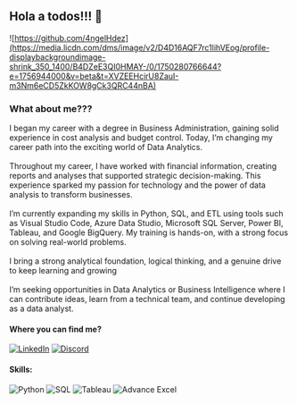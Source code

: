 ## Hola a todos!!! 👋

<!--
**4ngelHdez/4ngelHdez** is a ✨ _special_ ✨ repository because its `README.md` (this file) appears on your GitHub profile.

Here are some ideas to get you started:

- 🔭 I’m currently working on ...
- 🌱 I’m currently learning ...
- 👯 I’m looking to collaborate on ...
- 🤔 I’m looking for help with ...
- 💬 Ask me about ...
- 📫 How to reach me: ...
- 😄 Pronouns: ...
- ⚡ Fun fact: ...
-->

![https://github.com/4ngelHdez](https://media.licdn.com/dms/image/v2/D4D16AQF7rc1lihVEog/profile-displaybackgroundimage-shrink_350_1400/B4DZeE3QI0HMAY-/0/1750280766644?e=1756944000&v=beta&t=XVZEEHcirU8ZauI-m3Nm6eCD5ZkKOW8gCk3QRC44nBA)

### What about me???

I began my career with a degree in Business Administration, gaining solid experience in cost analysis and budget control. Today, I’m changing my career path into the exciting world of Data Analytics.<br>
<br>
Throughout my career, I have worked with financial information, creating reports and analyses that supported strategic decision-making. This experience sparked my passion for technology and the power of data analysis to transform businesses.<br>
<br>
I’m currently expanding my skills in Python, SQL, and ETL using tools such as Visual Studio Code, Azure Data Studio, Microsoft SQL Server, Power BI, Tableau, and Google BigQuery. My training is hands-on, with a strong focus on solving real-world problems.<br>
<br>
I bring a strong analytical foundation, logical thinking, and a genuine drive to keep learning and growing<br>
<br>
I’m seeking opportunities in Data Analytics or Business Intelligence where I can contribute ideas, learn from a technical team, and continue developing as a data analyst.<br>

#### Where you can find me?
[![LinkedIn](https://img.shields.io/badge/LinkedIn-Angel_Hernández_Sosa-0077B5?style=for-the-badge&logo=linkedin&logoColor=white&labelColor=101010)](https://www.linkedin.com/in/angel-hernandez-sosa/)
[![Discord](https://img.shields.io/badge/Discord-@4ngelhdez-007BFF?style=social&logo=discord&logoColor=007BFF)](https://discord.com/)

#### Skills:  

![Python](https://img.shields.io/badge/Python-FFD43B?style=flat&logo=python&logoColor=306998)
![SQL](https://img.shields.io/badge/SQL-1B1F23?style=flat&logo=postgresql&logoColor=00E5FF)
![Tableau](https://img.shields.io/badge/Tableau-005F73?style=flat&logo=tableau&logoColor=FFB703)
![Advance Excel](https://img.shields.io/badge/Excel_Avanzado-3BCEAC?style=flat&logo=microsoft-excel&logoColor=1D3557)
